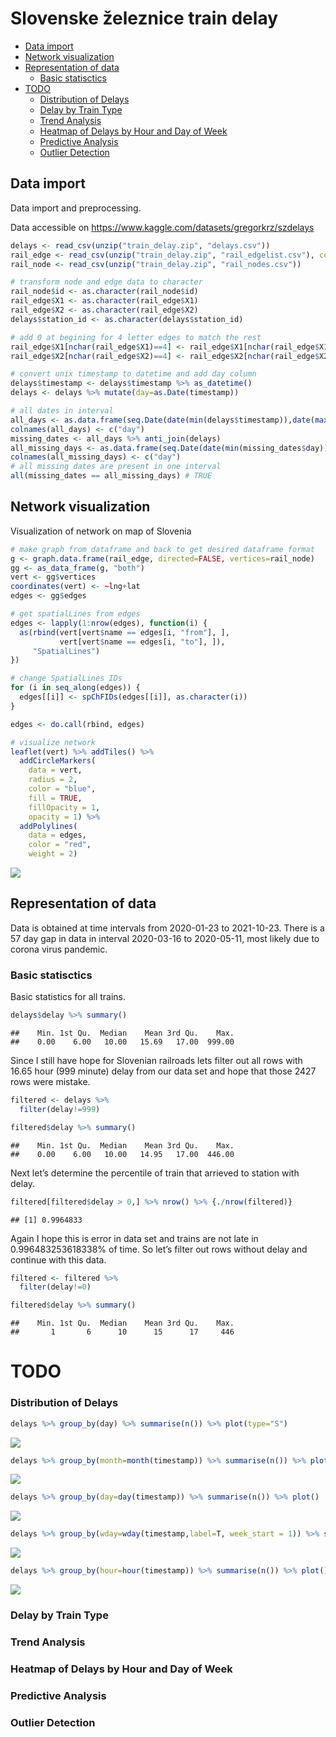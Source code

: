 Slovenske železnice train delay
================

- [Data import](#data-import)
- [Network visualization](#network-visualization)
- [Representation of data](#representation-of-data)
  - [Basic statisctics](#basic-statisctics)
- [TODO](#todo)
  - [Distribution of Delays](#distribution-of-delays)
  - [Delay by Train Type](#delay-by-train-type)
  - [Trend Analysis](#trend-analysis)
  - [Heatmap of Delays by Hour and Day of
    Week](#heatmap-of-delays-by-hour-and-day-of-week)
  - [Predictive Analysis](#predictive-analysis)
  - [Outlier Detection](#outlier-detection)

## Data import

Data import and preprocessing.

Data accessible on <https://www.kaggle.com/datasets/gregorkrz/szdelays>

``` r
delays <- read_csv(unzip("train_delay.zip", "delays.csv"))
rail_edge <- read_csv(unzip("train_delay.zip", "rail_edgelist.csv"), col_names = FALSE)
rail_node <- read_csv(unzip("train_delay.zip", "rail_nodes.csv"))

# transform node and edge data to character
rail_node$id <- as.character(rail_node$id)
rail_edge$X1 <- as.character(rail_edge$X1)
rail_edge$X2 <- as.character(rail_edge$X2)
delays$station_id <- as.character(delays$station_id)

# add 0 at begining for 4 letter edges to match the rest
rail_edge$X1[nchar(rail_edge$X1)==4] <- rail_edge$X1[nchar(rail_edge$X1)==4] %>% paste0("0",.)
rail_edge$X2[nchar(rail_edge$X2)==4] <- rail_edge$X2[nchar(rail_edge$X2)==4] %>% paste0("0",.)

# convert unix timestamp to datetime and add day column
delays$timestamp <- delays$timestamp %>% as_datetime()
delays <- delays %>% mutate(day=as.Date(timestamp))

# all dates in interval
all_days <- as.data.frame(seq.Date(date(min(delays$timestamp)),date(max(delays$timestamp)), by= "days"))
colnames(all_days) <- c("day")
missing_dates <- all_days %>% anti_join(delays)
all_missing_days <- as.data.frame(seq.Date(date(min(missing_dates$day)),date(max(missing_dates$day)), by= "days"))
colnames(all_missing_days) <- c("day")
# all missing dates are present in one interval
all(missing_dates == all_missing_days) # TRUE
```

## Network visualization

Visualization of network on map of Slovenia

``` r
# make graph from dataframe and back to get desired dataframe format
g <- graph.data.frame(rail_edge, directed=FALSE, vertices=rail_node)
gg <- as_data_frame(g, "both")
vert <- gg$vertices
coordinates(vert) <- ~lng+lat
edges <- gg$edges

# get spatialLines from edges
edges <- lapply(1:nrow(edges), function(i) {
  as(rbind(vert[vert$name == edges[i, "from"], ], 
           vert[vert$name == edges[i, "to"], ]), 
     "SpatialLines")
})

# change SpatialLines IDs
for (i in seq_along(edges)) {
  edges[[i]] <- spChFIDs(edges[[i]], as.character(i))
}

edges <- do.call(rbind, edges)

# visualize network
leaflet(vert) %>% addTiles() %>% 
  addCircleMarkers(
    data = vert,
    radius = 2,
    color = "blue", 
    fill = TRUE, 
    fillOpacity = 1, 
    opacity = 1) %>%
  addPolylines(
    data = edges, 
    color = "red",
    weight = 2)
```

![](slo_train_delay_files/figure-gfm/unnamed-chunk-2-1.png)<!-- -->

## Representation of data

Data is obtained at time intervals from 2020-01-23 to 2021-10-23. There
is a 57 day gap in data in interval 2020-03-16 to 2020-05-11, most
likely due to corona virus pandemic.

### Basic statisctics

Basic statistics for all trains.

``` r
delays$delay %>% summary()
```

    ##    Min. 1st Qu.  Median    Mean 3rd Qu.    Max. 
    ##    0.00    6.00   10.00   15.69   17.00  999.00

Since I still have hope for Slovenian railroads lets filter out all rows
with 16.65 hour (999 minute) delay from our data set and hope that those
2427 rows were mistake.

``` r
filtered <- delays %>%
  filter(delay!=999)

filtered$delay %>% summary()
```

    ##    Min. 1st Qu.  Median    Mean 3rd Qu.    Max. 
    ##    0.00    6.00   10.00   14.95   17.00  446.00

Next let’s determine the percentile of train that arrieved to station
with delay.

``` r
filtered[filtered$delay > 0,] %>% nrow() %>% {./nrow(filtered)}
```

    ## [1] 0.9964833

Again I hope this is error in data set and trains are not late in
0.996483253618338% of time. So let’s filter out rows without delay and
continue with this data.

``` r
filtered <- filtered %>%
  filter(delay!=0)

filtered$delay %>% summary()
```

    ##    Min. 1st Qu.  Median    Mean 3rd Qu.    Max. 
    ##       1       6      10      15      17     446

# TODO

### Distribution of Delays

``` r
delays %>% group_by(day) %>% summarise(n()) %>% plot(type="S")
```

![](slo_train_delay_files/figure-gfm/unnamed-chunk-7-1.png)<!-- -->

``` r
delays %>% group_by(month=month(timestamp)) %>% summarise(n()) %>% plot()
```

![](slo_train_delay_files/figure-gfm/unnamed-chunk-7-2.png)<!-- -->

``` r
delays %>% group_by(day=day(timestamp)) %>% summarise(n()) %>% plot()
```

![](slo_train_delay_files/figure-gfm/unnamed-chunk-7-3.png)<!-- -->

``` r
delays %>% group_by(wday=wday(timestamp,label=T, week_start = 1)) %>% summarise(n()) %>% plot()
```

![](slo_train_delay_files/figure-gfm/unnamed-chunk-7-4.png)<!-- -->

``` r
delays %>% group_by(hour=hour(timestamp)) %>% summarise(n()) %>% plot()
```

![](slo_train_delay_files/figure-gfm/unnamed-chunk-7-5.png)<!-- -->

### Delay by Train Type

### Trend Analysis

### Heatmap of Delays by Hour and Day of Week

### Predictive Analysis

### Outlier Detection
